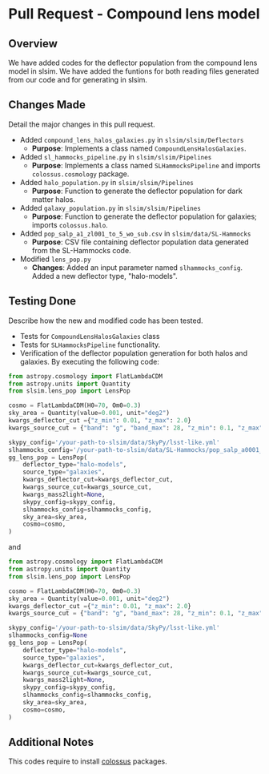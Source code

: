 # Pull Request - Compound lens model 

## Overview
We have added codes for the deflector population from the compound lens model in slsim. We have added the funtions for both reading files generated from our code and for generating in slsim.

## Changes Made
Detail the major changes in this pull request.
- Added `compound_lens_halos_galaxies.py` in `slsim/slsim/Deflectors`
  - **Purpose**: Implements a class named `CompoundLensHalosGalaxies`.
- Added `sl_hammocks_pipeline.py` in `slsim/slsim/Pipelines`
  - **Purpose**: Implements a class named `SLHammocksPipeline` and imports `colossus.cosmology` package.
- Added `halo_population.py` in `slsim/slsim/Pipelines`
  - **Purpose**: Function to generate the deflector population for dark matter halos.
- Added `galaxy_population.py` in `slsim/slsim/Pipelines`
  - **Purpose**: Function to generate the deflector population for galaxies; imports `colossus.halo`.
- Added `pop_salp_a1_zl001_to_5_wo_sub.csv` in `slsim/data/SL-Hammocks`
  - **Purpose**: CSV file containing deflector population data generated from the SL-Hammocks code.
- Modified `lens_pop.py`
  - **Changes**: Added an input parameter named `slhammocks_config`. Added a new deflector type, "halo-models".


## Testing Done

Describe how the new and modified code has been tested.
- Tests for `CompoundLensHalosGalaxies` class
- Tests for `SLHammocksPipeline` functionality.
- Verification of the deflector population generation for both halos and galaxies.
By executing the following code:

```Python
from astropy.cosmology import FlatLambdaCDM
from astropy.units import Quantity
from slsim.lens_pop import LensPop

cosmo = FlatLambdaCDM(H0=70, Om0=0.3)
sky_area = Quantity(value=0.001, unit="deg2")
kwargs_deflector_cut ={"z_min": 0.01, "z_max": 2.0}
kwargs_source_cut = {"band": "g", "band_max": 28, "z_min": 0.1, "z_max": 5.0}

skypy_config='/your-path-to-slsim/data/SkyPy/lsst-like.yml'
slhammocks_config='/your-path-to-slsim/data/SL-Hammocks/pop_salp_a0001_zl001_to_5_wo_sub.csv'
gg_lens_pop = LensPop(
    deflector_type="halo-models",
    source_type="galaxies",
    kwargs_deflector_cut=kwargs_deflector_cut,
    kwargs_source_cut=kwargs_source_cut,
    kwargs_mass2light=None,
    skypy_config=skypy_config,
    slhammocks_config=slhammocks_config,
    sky_area=sky_area,
    cosmo=cosmo,
)
```
and
```Python
from astropy.cosmology import FlatLambdaCDM
from astropy.units import Quantity
from slsim.lens_pop import LensPop

cosmo = FlatLambdaCDM(H0=70, Om0=0.3)
sky_area = Quantity(value=0.001, unit="deg2")
kwargs_deflector_cut ={"z_min": 0.01, "z_max": 2.0}
kwargs_source_cut = {"band": "g", "band_max": 28, "z_min": 0.1, "z_max": 5.0}

skypy_config='/your-path-to-slsim/data/SkyPy/lsst-like.yml'
slhammocks_config=None
gg_lens_pop = LensPop(
    deflector_type="halo-models",
    source_type="galaxies",
    kwargs_deflector_cut=kwargs_deflector_cut,
    kwargs_source_cut=kwargs_source_cut,
    kwargs_mass2light=None,
    skypy_config=skypy_config,
    slhammocks_config=slhammocks_config,
    sky_area=sky_area,
    cosmo=cosmo,
)
```

## Additional Notes
This codes require to install [colossus]("https://bdiemer.bitbucket.io/colossus/") packages.
